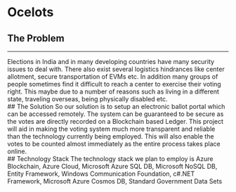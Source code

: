 # Ocelots
## The Problem
<HR>
Elections in India and in many developing countries have many security issues to deal with. There also exist several logistics hindrances like center allotment, secure transportation of EVMs etc. In addition many groups of people sometimes find it difficult to reach a center to  exercise their voting right. This maybe due to a number of reasons such as living in a different state, traveling overseas, being physically disabled etc. 
<br>
  ## The Solution
So our solution is to setup an electronic ballot portal which can be accessed remotely. The system can be guaranteed to be secure as the votes are directly recorded on a Blockchain based Ledger. This project will aid in making the voting system much more transparent and reliable than the technology currently being employed. This will also enable the votes to be counted almost immediately  as the entire process takes place online.
  <br>
  ## Technology Stack
  The technology stack we plan to employ is Azure Blockchain, Azure Cloud, Microsoft Azure SQL DB, Microsoft NoSQL DB, Entity Framework, Windows Communication Foundation, c#.NET Framework, Microsoft Azure Cosmos DB, Standard Government Data Sets

